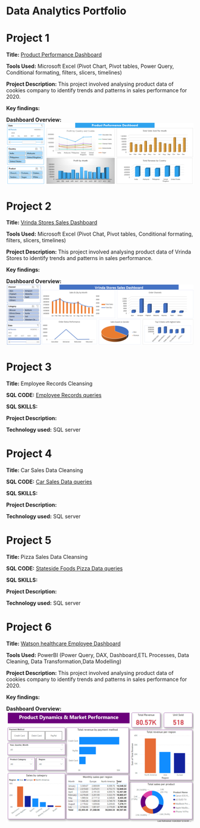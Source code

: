 # Data Analytics Portfolio
# Project 1
**Title:** [Product Performance Dashboard](https://github.com/rasidatyekeen/rasidatyekeen.github.io/blob/main/Product%20Performance%20Dashboard.xlsx)

**Tools Used:** Microsoft Excel (Pivot Chart, Pivot tables, Power Query, Conditional formating, filters, slicers, timelines)

**Project Description:** This project involved analysing product data of cookies company to identify trends and patterns in sales performance for 2020.

**Key findings:**

**Dashboard Overview:** 
![Product](ProductPerformance.png)

# Project 2
**Title:** [Vrinda Stores Sales Dashboard](https://github.com/rasidatyekeen/rasidatyekeen.github.io/blob/main/Vrinda%20Stores%20Sales%20Dashboard.xlsx)

**Tools Used:** Microsoft Excel (Pivot Chat, Pivot tables, Conditional formating, filters, slicers, timelines)

**Project Description:** This project involved analysing product data of Vrinda Stores to identify trends and patterns in sales performance.

**Key findings:**

**Dashboard Overview:** 
![Vrinda](VrindaStores.png)

# Project 3
**Title:** Employee Records Cleansing

**SQL CODE:** [Employee Records queries](https://github.com/rasidatyekeen/rasidatyekeen.github.io/blob/main/Employee%20Records)

**SQL SKILLS:** 

**Project Description:** 

**Technology used:** SQL server

# Project 4
**Title:** Car Sales Data Cleansing

**SQL CODE:** [Car Sales Data queries](https://github.com/rasidatyekeen/rasidatyekeen.github.io/blob/main/Car%20Sales%20Data)

**SQL SKILLS:** 

**Project Description:** 

**Technology used:** SQL server

# Project 5
**Title:** Pizza Sales Data Cleansing

**SQL CODE:** [Stateside Foods Pizza Data queries](https://github.com/rasidatyekeen/rasidatyekeen.github.io/blob/main/Stateside%20Foods%20Pizza)

**SQL SKILLS:** 

**Project Description:** 

**Technology used:** SQL server

# Project 6
**Title:** [Watson healthcare Employee Dashboard](https://github.com/rasidatyekeen/rasidatyekeen.github.io/blob/main/Watson%20healthcare%20Employee%20data.pbix)

**Tools Used:** PowerBI (Power Query, DAX, Dashboard,ETL Processes, Data Cleaning, Data Transformation,Data Modelling)

**Project Description:** This project involved analysing product data of cookies company to identify trends and patterns in sales performance for 2020.

**Key findings:**

**Dashboard Overview:** 
![Product](ProductDynamics.png)
